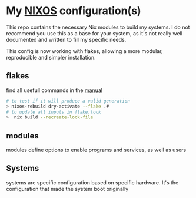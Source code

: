 # My [NIXOS](https://nixos.org/) configuration(s)

This repo contains the necessary Nix modules to build my systems. I do not recommend you use this as a base for your system, as it's not really well documented and written to fill my specific needs.

This config is now working with flakes, allowing a more modular, reproducible and simpler installation.

## flakes
find all usefull commands in the [manual](https://nixos.org/manual/nix/unstable/command-ref/new-cli/nix3-flake-update.html)

```bash
# to test if it will produce a valid generation
> nixos-rebuild dry-activate --flake .#
# to update all inputs in flake.lock
>  nix build --recreate-lock-file
```

## modules

modules define options to enable programs and services, as well as users

## Systems

systems are specific configuration based on specific hardware. It's the configuration that made the system boot originally


